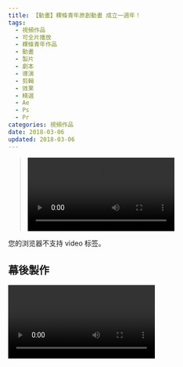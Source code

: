 ```yaml
---
title: 【動畫】粿條青年原創動畫 成立一週年！
tags:
  - 視頻作品
  - 可全片播放
  - 粿條青年作品
  - 動畫
  - 製片
  - 劇本
  - 導演
  - 剪輯
  - 效果
  - 精選
  - Ae
  - Ps
  - Pr
categories: 視頻作品
date: 2018-03-06
updated: 2018-03-06
---
```


><video src="/asset/videos/一周年FR.mp4" controls="controls">
您的浏览器不支持 video 标签。
</video>



## 幕後製作

<video src="/asset/videos/一周年幕后.mp4" controls="controls">
您的浏览器不支持 video 标签。
</video>
